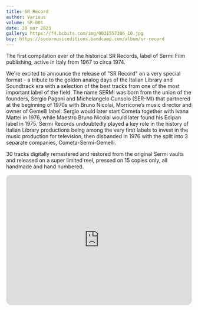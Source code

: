 ```yaml
---
title: SR Record
author: Various
volume: SR-001
date: 20 mar 2023
gallery: https://f4.bcbits.com/img/0031557306_10.jpg
buy: https://sonormusiceditions.bandcamp.com/album/sr-record
---
```

The first compilation ever of the historical SR Records, label of Sermi Film publishing, active in Italy from 1967 to circa 1974.

We're excited to announce the release of "SR Record" on a very special format - a tribute to the golden analog days of the Italian Library and Soundtrack era with a selection of the best tracks from one of the most important label of the field. The name SERMI was born from the union of the founders, Sergio Pagoni and Michelangelo Cunsolo (SER-MI) that partnered at the beginning of 1970s with Bruno Nicolai, Morricone’s music director and owner of Gemelli label. Sergio would later start Cometa together with Ivana Mattei in 1976, while Maestro Bruno Nicolai would later found his Edipan label in 1975. Sermi Records undoubtedly played a key role in the history of Italian Library productions being among the very first labels to invest in the music production for television, then disbanded in 1976 with the split into 3 separate companies, Cometa-Sermi-Gemelli.

30 tracks digitally remastered and restored from the original Sermi vaults and released on a super limited reel, pressed on 15 copies only, all handmade and hand numbered.

<iframe style="border-radius:12px" src="https://open.spotify.com/embed/playlist/3TxZp9wBhZ9wxDp4Zs5N7b?utm_source=generator&theme=0" width="100%" height="352" frameBorder="0" allowfullscreen="" allow="autoplay; clipboard-write; encrypted-media; fullscreen; picture-in-picture" loading="lazy"></iframe>
